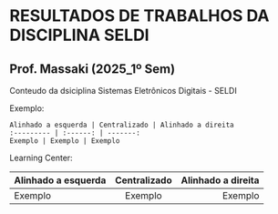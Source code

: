 # RESULTADOS DE TRABALHOS DA DISCIPLINA SELDI
## Prof. Massaki (2025_1º Sem)
Conteudo da dsiciplina Sistemas Eletrônicos Digitais - SELDI

Exemplo:
~~~
Alinhado a esquerda | Centralizado | Alinhado a direita
:--------- | :------: | -------:
Exemplo | Exemplo | Exemplo
~~~

Learning Center:

Alinhado a esquerda | Centralizado | Alinhado a direita
:--------- | :------: | -------:
Exemplo | Exemplo | Exemplo
